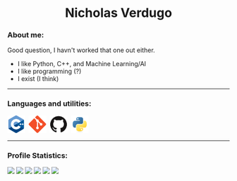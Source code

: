 <h1 align="center">Nicholas Verdugo</h1>

### About me:
Good question, I havn't worked that one out either.
- I like Python, C++, and Machine Learning/AI
- I like programming (?)
- I exist (I think)

---
### Languages and utilities:

<p>
  <img src="https://github.com/devicons/devicon/blob/master/icons/cplusplus/cplusplus-original.svg" title="C++" alt="C++" width="40" height="40"/>&nbsp;
  <img src="https://github.com/devicons/devicon/blob/master/icons/git/git-original.svg" title="Git" alt="Git" width="40" height="40"/>&nbsp;
  <img src="https://github.com/devicons/devicon/blob/master/icons/github/github-original.svg" title="Github" alt="Github" width="40" height="40"/>&nbsp;
  <img src="https://github.com/devicons/devicon/blob/master/icons/python/python-original.svg" title="Nix" alt="Nix" width="40" height="40"/>&nbsp;
</p>

---
### Profile Statistics:
[![](http://github-profile-summary-cards.vercel.app/api/cards/profile-details?username=nicholasverdugo&theme=github_dark)](https://github.com/vn7n24fzkq/github-profile-summary-cards)
[![](http://github-profile-summary-cards.vercel.app/api/cards/repos-per-language?username=nicholasverdugo&theme=github_dark&exclude=lua,TeX)](https://github.com/vn7n24fzkq/github-profile-summary-cards)
[![](http://github-profile-summary-cards.vercel.app/api/cards/most-commit-language?username=nicholasverdugo&theme=github_dark&exclude=lua,TeX)](https://github.com/vn7n24fzkq/github-profile-summary-cards)
[![](http://github-profile-summary-cards.vercel.app/api/cards/stats?username=nicholasverdugo&theme=github_dark)](https://github.com/vn7n24fzkq/github-profile-summary-cards)
[![](http://github-profile-summary-cards.vercel.app/api/cards/productive-time?username=nicholasverdugo&theme=github_dark&utcOffset=0)](https://github.com/vn7n24fzkq/github-profile-summary-cards)
[![](http://github-readme-streak-stats.herokuapp.com?user=nicholasverdugo&theme=github-dark)](https://git.io/streak-stats)